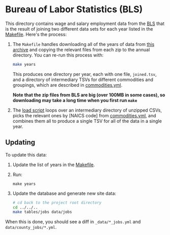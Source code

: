 # Bureau of Labor Statistics (BLS)
This directory contains wage and salary employment data from the [BLS] that is
the result of joining two different data sets for each year listed in the
[Makefile](Makefile#L1). Here's the process:

1. The `Makefile` handles downloading all of the years of data from [this
   archive](http://www.bls.gov/cew/datatoc.htm) and copying the relevant files
   from each zip to the annual directory. You can re-run this process with:

   ```sh
   make years
   ```

   This produces one directory per year, each with one file, `joined.tsv`, and
   a directory of intermediary TSVs for different commodities and groupings,
   which are described in [commodities.yml](#commodities-yml).

   **Note that the zip files from BLS are big (over 100MB in some cases), so
   downloading may take a long time when you first run `make`**

1. The [load script](load.js) loops over an intermediary directory of unzipped
   CSVs, picks the relevant ones by [NAICS code] from
   [commodities.yml](#commodities-yml), and combines them all to produce a
   single TSV for all of the data in a single year.

## Updating
To update this data:

1. Update the list of years in the [Makefile](Makefile#L1).
1. Run:

    ```
    make years
    ```

1. Update the database and generate new site data:

    ```sh
    # cd back to the project root directory
    cd ../../..
    make tables/jobs data/jobs
    ```

When this is done, you should see a diff in `_data/*_jobs.yml` and
`data/county_jobs/*.yml`.

[BLS]: http://www.bls.gov/
